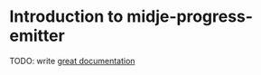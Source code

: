 # Introduction to midje-progress-emitter

TODO: write [great documentation](http://jacobian.org/writing/great-documentation/what-to-write/)

